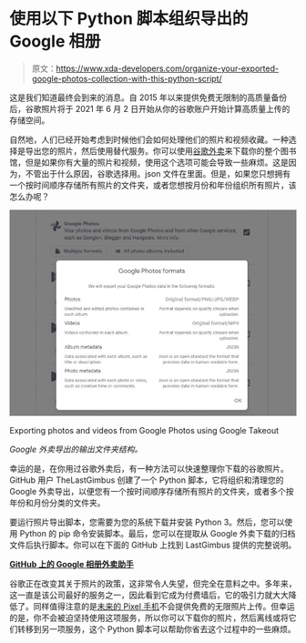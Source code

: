 # 使用以下 Python 脚本组织导出的 Google 相册

> 原文：<https://www.xda-developers.com/organize-your-exported-google-photos-collection-with-this-python-script/>

这是我们知道最终会到来的消息。自 2015 年以来提供免费无限制的高质量备份后，谷歌照片将于 2021 年 6 月 2 日开始从你的谷歌账户开始计算高质量上传的存储空间。

自然地，人们已经开始考虑到时候他们会如何处理他们的照片和视频收藏。一种选择是导出您的照片，然后使用替代服务。你可以使用[谷歌外卖](https://takeout.google.com/?pli=1)来下载你的整个图书馆，但是如果你有大量的照片和视频，使用这个选项可能会导致一些麻烦。这是因为，不管出于什么原因，谷歌选择用。json 文件在里面。但是，如果您只想拥有一个按时间顺序存储所有照片的文件夹，或者您想按月份和年份组织所有照片，该怎么办呢？

 <picture>![Google Photos export in Google Takeout](img/f2c4595d1966fca620cf5ab99c15ba83.png)</picture> 

Exporting photos and videos from Google Photos using Google Takeout

*Google 外卖导出的输出文件夹结构。*

幸运的是，在你用过谷歌外卖后，有一种方法可以快速整理你下载的谷歌照片。GitHub 用户 TheLastGimbus 创建了一个 Python 脚本，它将组织和清理您的 Google 外卖导出，以便您有一个按时间顺序存储所有照片的文件夹，或者多个按年份和月份分类的文件夹。

要运行照片导出脚本，您需要为您的系统下载并安装 Python 3。然后，您可以使用 Python 的 pip 命令安装脚本。最后，您可以在提取从 Google 外卖下载的归档文件后执行脚本。你可以在下面的 GitHub 上找到 LastGimbus 提供的完整说明。

**[GitHub 上的 Google 相册外卖助手](https://github.com/TheLastGimbus/GooglePhotosTakeoutHelper/)**

谷歌正在改变其关于照片的政策，这非常令人失望，但完全在意料之中。多年来，这一直是该公司最好的服务之一，因此看到它成为付费墙后，它的吸引力就大大降低了。同样值得注意的是[未来的 Pixel 手机](https://www.xda-developers.com/future-pixel-phones-reportedly-wont-get-unlimited-google-photos-backups/)不会提供免费的无限照片上传。但幸运的是，你不会被迫坚持使用这项服务，所以你可以下载你的照片，然后离线或将它们转移到另一项服务，这个 Python 脚本可以帮助你省去这个过程中的一些麻烦。